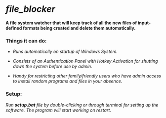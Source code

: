 # ___file_blocker___

__A file system watcher that will keep track of all the new files of input-defined formats being created and delete them automatically.__

### __Things it can do:__

- _Runs automatically on startup of Windows System._

- _Consists of an Authentication Panel with Hotkey Activation for shutting down the system before use by admin._

- _Handy for restricting other family/friendly users who have admin access to install random programs and files in your absence._

### __Setup:__
_Run __setup.bat__ file by double-clicking or through terminal for setting up the software. The program will start working on restart._
